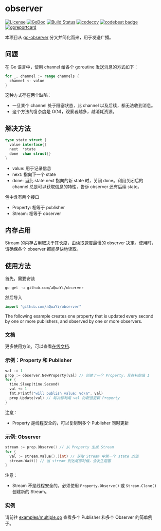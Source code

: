 # observer

[![License](http://img.shields.io/badge/license-MIT-red.svg?style=flat)](https://github.com/aQuaYi/observer/blob/master/LICENSE.txt)
[![GoDoc](https://godoc.org/github.com/aQuaYi/observer?status.svg)](https://godoc.org/github.com/aQuaYi/observer)
[![Build Status](https://travis-ci.org/aQuaYi/observer.svg?branch=master)](https://travis-ci.org/aQuaYi/observer)
[![codecov](https://codecov.io/gh/aQuaYi/observer/branch/master/graph/badge.svg)](https://codecov.io/gh/aQuaYi/observer)
[![codebeat badge](https://codebeat.co/badges/28bdd579-8b34-4940-a3e0-35ac52794a42)](https://codebeat.co/projects/github-com-imkira-go-observer)
[![goreportcard](https://goreportcard.com/badge/github.com/imkira/go-observer)](https://goreportcard.com/report/github.com/imkira/go-observer)

本项目从 [go-observer](https://github.com/imkira/go-observer) 分叉并简化而来，用于发送广播。

## 问题

在 Go 语言中，使用 channel 给各个 goroutine 发送消息的方式如下：

```go
for _, channel := range channels {
  channel <- value
}
```

这种方式存在两个缺陷：

- 一旦某个 channel 处于阻塞状态，此 channel 以及后续，都无法收到消息。
- 这个方法的复杂度是 O(N)，观察者越多，越消耗资源。

## 解决方法

```go
type state struct {
  value interface{}
  next  *state
  done  chan struct{}
}
```

- value: 用于记录信息
- next: 指向下一个 state
- done: 当此 state.next 指向的新 state 时，关闭 done。利用关闭后的 channel 总是可以获取信息的特性，告诉 observer 还有后续 state。

包中含有两个接口

- Property: 相等于 publisher
- Stream: 相等于 observer

## 内存占用

Stream 的内存占用取决于其长度，由读取速度最慢的 observer 决定。使用时，请确保各个 observer 都能尽快地读取。

## 使用方法

首先，需要安装

```text
go get -u github.com/aQuaYi/observer
```

然后导入

```go
import "github.com/aQuaYi/observer"
```

The following example creates one property that is updated every second by one
or more publishers, and observed by one or more observers.

### 文档

更多使用方法，可以查看[在线文档](https://godoc.org/github.com/aQuaYi/observer).

### 示例：Property 和 Publisher

```go
val := 1
prop := observer.NewProperty(val) // 创建了一个 Property，具有初始值 1
for {
  time.Sleep(time.Second)
  val += 1
  fmt.Printf("will publish value: %d\n", val)
  prop.Update(val) // 每次都利用 val 的新值更新 Property
}
```

注意：

- Property 是线程安全的，可以复制到多个 Publisher 同时更新

### 示例: Observer

```go
stream := prop.Observe() // 从 Property 生成 Stream
for {
  val := stream.Value().(int) // 获取 Stream 中第一个 state 的值
  stream.Wait() // 当 stream 到达尾部时候，会发生阻塞
}
```

注意：

- Stream **不**是线程安全的。必须使用 ```Property.Observe()``` 或 ```Stream.Clone()``` 创建新的 Stream。

### 实例

请前往
[examples/multiple.go](https://github.com/aQuaYi/observer/blob/master/examples/multiple.go)
查看多个 Publisher 和多个 Observer 的简单例子。
